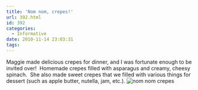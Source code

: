 ```yaml
---
title: 'Nom nom, crepes!'
url: 392.html
id: 392
categories:
  - Informative
date: 2010-11-14 23:03:31
tags:
---
```


Maggie made delicious crepes for dinner, and I was fortunate enough to be invited over!  Homemade crepes filled with asparagus and creamy, cheesy spinach.  She also made sweet crepes that we filled with various things for dessert (such as apple butter, nutella, jam, etc.). ![](http://farm2.static.flickr.com/1305/5177537068_32c12bf245.jpg "nom nom crepes")